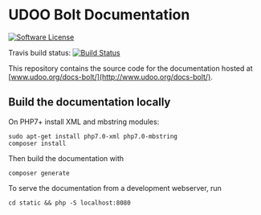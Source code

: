# UDOO Bolt Documentation

[![Software License](https://img.shields.io/badge/license-MIT-brightgreen.svg?style=flat-square)](https://github.com/UDOOboard/Bolt-Docs/LICENSE)

Travis build status: [![Build Status](https://travis-ci.org/UDOOboard/Bolt-Docs.svg?branch=master)](https://travis-ci.org/UDOOboard/Bolt-Docs)

This repository contains the source code for the documentation hosted at [www.udoo.org/docs-bolt/](http://www.udoo.org/docs-bolt/).


## Build the documentation locally
On PHP7+ install XML and mbstring modules:

    sudo apt-get install php7.0-xml php7.0-mbstring
    composer install

Then build the documentation with

    composer generate

To serve the documentation from a development webserver, run

    cd static && php -S localhost:8080
